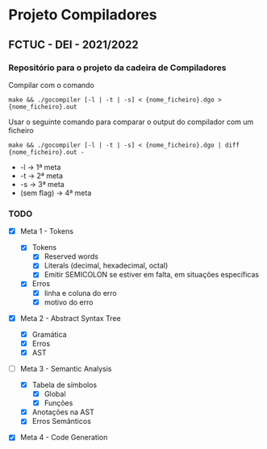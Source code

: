 # Projeto Compiladores
## FCTUC - DEI - 2021/2022

### Repositório para o projeto da cadeira de Compiladores

Compilar com o comando

```
make && ./gocompiler [-l | -t | -s] < {nome_ficheiro}.dgo > {nome_ficheiro}.out
```

Usar o seguinte comando para comparar o output do compilador com um ficheiro
```
make && ./gocompiler [-l | -t | -s] < {nome_ficheiro}.dgo | diff {nome_ficheiro}.out - 

```

 - -l -> 1ª meta
 - -t -> 2ª meta
 - -s -> 3ª meta
 - (sem flag) -> 4ª meta

### TODO

- [x] Meta 1 - Tokens
    - [x] Tokens
        - [x] Reserved words
        - [x] Literals (decimal, hexadecimal, octal)
        - [x] Emitir SEMICOLON se estiver em falta, em situações específicas
    - [x] Erros
        - [x] linha e coluna do erro
        - [x] motivo do erro

- [x] Meta 2 - Abstract Syntax Tree
    - [x] Gramática
    - [x] Erros
    - [x] AST 

- [ ] Meta 3 - Semantic Analysis
    - [x] Tabela de símbolos
        - [x] Global
        - [x] Funções
    - [x] Anotações na AST
    - [x] Erros Semânticos

- [x] Meta 4 - Code Generation

